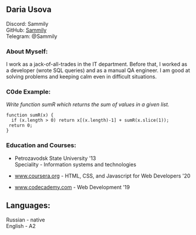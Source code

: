 ## **Daria Usova**

Discord: Sammily  
GitHub: [Sammily](https://github.com/Sammily)  
Telegram: @Sammily

### About Myself:
I work as a jack-of-all-trades in the IT department. Before that, I worked as a developer (wrote SQL queries) and as a manual QA engineer.
I am good at solving problems and keeping calm even in difficult situations.


### C0de Example:
_Write function sumR which returns the sum of values in a given list._

```
function sumR(x) {
  if (x.length > 0) return x[(x.length)-1] + sumR(x.slice(1));
 return 0;
}
```

### Education and Courses:
- Petrozavodsk State University '13  
Speciality - Information systems and technologies

- www.coursera.org - HTML, CSS, and Javascript for Web Developers '20

- www.codecademy.com - Web Development '19

## Languages:
Russian - native  
English - A2
